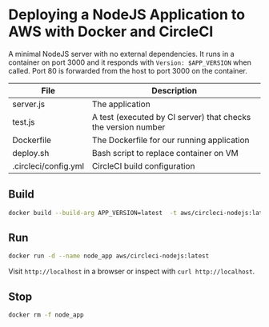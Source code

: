 # Deploying a NodeJS Application to AWS with Docker and CircleCI

A minimal NodeJS server with no external dependencies. It runs in a container on port 3000 and it responds with `Version: $APP_VERSION` when called. Port 80 is forwarded from the host to port 3000 on the container.

| File                 | Description                                                   |
| -------------        | -------------                                                 |
| server.js            | The application                                               |
| test.js              | A test (executed by CI server) that checks the version number |
| Dockerfile           | The Dockerfile for our running application                    |
| deploy.sh            | Bash script to replace container on VM                        |
| .circleci/config.yml | CircleCI build configuration                                  |

## Build

```bash
docker build --build-arg APP_VERSION=latest  -t aws/circleci-nodejs:latest .
```

## Run
```bash
docker run -d --name node_app aws/circleci-nodejs:latest
```

Visit `http://localhost` in a browser or inspect with `curl http://localhost`.

## Stop
```bash
docker rm -f node_app
```
